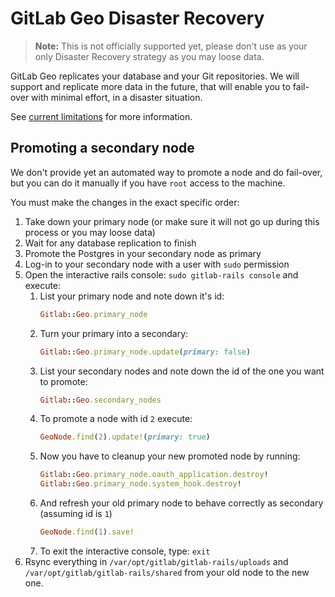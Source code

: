 # GitLab Geo Disaster Recovery

> **Note:**
This is not officially supported yet, please don't use as your only
Disaster Recovery strategy as you may loose data.

GitLab Geo replicates your database and your Git repositories. We will
support and replicate more data in the future, that will enable you to
fail-over with minimal effort, in a disaster situation.

See [current limitations](README.md#current-limitations)
for more information.


## Promoting a secondary node

We don't provide yet an automated way to promote a node and do fail-over,
but you can do it manually if you have `root` access to the machine.

You must make the changes in the exact specific order:

1. Take down your primary node (or make sure it will not go up during this
   process or you may loose data)
2. Wait for any database replication to finish
3. Promote the Postgres in your secondary node as primary
4. Log-in to your secondary node with a user with `sudo` permission
5. Open the interactive rails console: `sudo gitlab-rails console` and execute:
    1. List your primary node and note down it's id:
       ```ruby
       Gitlab::Geo.primary_node
       ```
    2. Turn your primary into a secondary:
       ```ruby
       Gitlab::Geo.primary_node.update(primary: false)
       ```
    3. List your secondary nodes and note down the id of the one you want to
       promote:
       ```ruby
       Gitlab::Geo.secondary_nodes
       ```
    4. To promote a node with id `2` execute:
       ```ruby
       GeoNode.find(2).update!(primary: true)
       ```
    5. Now you have to cleanup your new promoted node by running:
       ```ruby
       Gitlab::Geo.primary_node.oauth_application.destroy!
       Gitlab::Geo.primary_node.system_hook.destroy!
       ```
    6. And refresh your old primary node to behave correctly as secondary (assuming id is `1`)
       ```ruby
       GeoNode.find(1).save!
       ```
    7. To exit the interactive console, type: `exit`
6. Rsync everything in `/var/opt/gitlab/gitlab-rails/uploads` and
   `/var/opt/gitlab/gitlab-rails/shared` from your old node to the new one.
